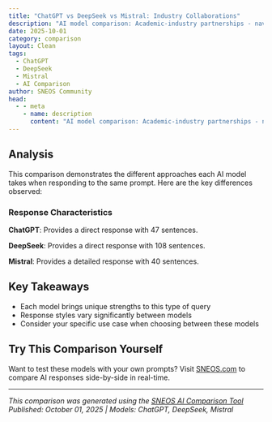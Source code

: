 ```yaml
---
title: "ChatGPT vs DeepSeek vs Mistral: Industry Collaborations"
description: "AI model comparison: Academic-industry partnerships - navigate collaborations and IP..."
date: 2025-10-01
category: comparison
layout: Clean
tags:
  - ChatGPT
  - DeepSeek
  - Mistral
  - AI Comparison
author: SNEOS Community
head:
  - - meta
    - name: description
      content: "AI model comparison: Academic-industry partnerships - navigate collaborations and IP..."
---
```


<ChatComparison
  title="ChatGPT vs DeepSeek vs Mistral: Industry Collaborations"
  prompt="Academic-industry partnerships - navigate collaborations and IP"
  :responses='{
    "ChatGPT": "Navigating collaborations and intellectual property (IP) in academic-industry partnerships requires careful planning, clear communication, and well-defined agreements to ensure mutual benefit while protecting interests. Below are key considerations and best practices to effectively manage such partnerships:\n\n### 1. Understand the Objectives and Expectations\n- **Academic Objectives:** Typically include advancing knowledge, publishing research, educating students, and technology transfer.\n- **Industry Objectives:** Often focus on product development, commercialization, gaining a competitive edge, and protecting proprietary information.\n\nAligning these goals upfront helps set a foundation for collaboration.\n\n### 2. Establish Clear Collaboration Agreements\n- **Memorandum of Understanding (MOU):** Defines partnership scope, roles, and responsibilities.\n- **Collaboration Agreement:** Details project milestones, deliverables, timelines, confidentiality, and IP ownership.\n- Ensure that agreements are reviewed by legal experts from both sides.\n\n### 3. Intellectual Property (IP) Considerations\n- **Ownership:** Decide who owns IP created during the collaboration. Options include:\n  - Joint ownership\n  - Ownership by the creator with licensing rights to the partner\n  - Ownership by industry with options for academic use\n- **Inventorship vs. Ownership:** Inventors are individuals who create the invention; ownership is typically assigned to the institution according to employment agreements.\n- **Patent Filing:** Determine which party will be responsible for filing, prosecuting, and maintaining patents.\n- **Licensing:** Define terms under which technology may be licensed, including exclusivity, royalties, and sublicensing rights.\n- **Background IP:** Clearly specify pre-existing IP brought into the project and usage rights.\n- **Confidentiality:** Maintain confidentiality for sensitive information with nondisclosure agreements (NDAs).\n\n### 4. Publication and Confidentiality Balance\n- Academic institutions prioritize publishing results; industry partners may require review periods before publication to protect IP or trade secrets.\n- Include publication review clauses with defined review timelines (e.g., 30-60 days) in agreements.\n- Allow reasonable delays for patent filing before public disclosure.\n\n### 5. Conflict of Interest Management\n- Disclose potential conflicts early.\n- Follow institutional policies to manage or mitigate conflicts related to financial interests or dual roles.\n\n### 6. Funding and Resource Sharing\n- Clarify who funds which aspects of research.\n- Define access to equipment, facilities, and personnel.\n\n### 7. Governance and Communication\n- Set up joint steering committees or project management teams.\n- Hold regular meetings to track progress and address issues.\n\n### 8. Compliance and Ethical Considerations\n- Ensure adherence to institutional, governmental, and funding agency policies.\n- Consider export control laws, data privacy, human subjects, or animal research regulations.\n\n---\n\n### Summary Checklist for Academic-Industry Collaborations:\n\n| Aspect                | Key Point                                            |\n|-----------------------|-----------------------------------------------------|\n| Objectives            | Align goals and expectations from start.            |\n| Agreements            | Draft clear MOUs and collaboration contracts.       |\n| IP Ownership          | Define ownership, inventorship, and licensing terms.|\n| Publication           | Include publication review and confidentiality clauses.|\n| Funding               | Clarify funding responsibilities and resource access.|\n| Conflict of Interest  | Disclose and manage conflicts early.                 |\n| Governance            | Establish joint management and communication plans. |\n| Legal Compliance      | Ensure adherence to relevant laws and policies.     |\n\n---\n\n### Additional Resources\n- **AUTM Licensing Surveys:** For benchmark data on technology transfer practices.\n- **WIPO IP Handbook:** Guidance on intellectual property management.\n- **Institutional Technology Transfer Offices (TTOs):** Act as intermediaries in managing IP and agreements.\n\n---\n\nIf you need, I can help draft sample clauses or templates for collaboration agreements or provide more detailed guidance on IP management strategies.",
    "DeepSeek": "Of course. Navigating academic-industry partnerships is a critical skill for modern researchers and businesses. These collaborations can be incredibly powerful, driving innovation and translating discoveries into real-world impact. However, they are also fraught with potential pitfalls, especially around Intellectual Property (IP).\n\nHere is a comprehensive guide to navigating these collaborations and managing IP.\n\n---\n\n### **Phase 1: The Foundation - Before You Sign Anything**\n\nThis is the most critical phase. A clear understanding and agreement at the start prevents conflicts later.\n\n#### **1. Align Expectations and Goals**\nThe fundamental tension in these partnerships is often a clash of cultures and objectives.\n\n*   **Academic Goals:** Publication, fundamental knowledge, student training, grant funding, academic prestige.\n*   **Industry Goals:** Profitable products/services, speed to market, competitive advantage, solving a specific technical problem.\n\n**Key Questions to Ask:**\n*   **What is the primary deliverable?** (A prototype, a dataset, a proof-of-concept, a trained algorithm?)\n*   **What does success look like for each party?**\n*   **What are the timelines?** (Academic timelines can be flexible; industry deadlines are often rigid).\n*   **How will results be communicated?**\n\n#### **2. Intellectual Property (IP) - The Core Negotiation**\n\nIP is the lifeblood of these partnerships. The goal is not to \u0022win\u0022 the negotiation, but to create a fair framework that incentivizes both parties.\n\n**A. Define the Background IP**\n*   **What it is:** IP that each party brings *to* the partnership.\n*   **Golden Rule:** Each party should retain ownership of their own background IP. The agreement should clearly list it or describe it.\n*   **Importance:** This prevents one party from claiming ownership of the other\u0027s pre-existing technology.\n\n**B. Define the Foreground IP**\n*   **What it is:** IP that is generated *during* the partnership.\n*   **This is the main area of negotiation.** Common models include:\n    *   **University Owns:** Common in fundamental research funded by an unrestricted gift or grant. The company often gets an **option to license** the IP on pre-negotiated terms (e.g., first right of refusal, an exclusive license in a specific field).\n    *   **Company Owns:** Common in highly directed, contract research where the company is funding the work to solve a specific problem. The university will typically charge a much higher fee to account for relinquishing IP rights and may demand a **royalty** on future sales.\n    *   **Joint Ownership:** This can be messy and is often best avoided. If it happens, the agreement **must** define:\n        *   How patent costs will be shared.\n        *   How licensing decisions will be made.\n        *   How royalties will be split.\n        *   What each party can do with the joint IP independently (e.g., can the university use it for non-commercial research? Can the company license it to a competitor?).\n\n**C. Publication Rights**\n*   This is a non-negotiable core value for academia.\n*   **Standard Compromise:** The university retains the right to publish, but agrees to provide the industry partner with a copy of the manuscript for review **at least 30-60 days in advance**.\n*   **The company can request:**\n    *   **Delay of publication** (e.g., 60-90 days) to file a patent.\n    *   **Removal of its confidential information.**\n    *   They generally *cannot* veto a publication indefinitely.\n\n#### **3. The Crucial Document: The Research Agreement**\n\nAll of the above must be codified in a formal **Sponsored Research Agreement (SRA)** or similar contract. Do not proceed on a handshake.\n*   **Key Clauses:**\n    *   **Statement of Work (SOW):** A detailed, technical description of the research.\n    *   **IP Clause:** Defines background, foreground, and ownership.\n    *   **Publication Clause:** As discussed above.\n    *   **Confidentiality Clause:** What information is secret and for how long?\n    *   **Term and Termination:** How long does the project last? What happens if it\u0027s ended early? What are the IP rights upon termination?\n    *   **Payment Schedule:** Clear milestones for funding.\n\n---\n\n### **Phase 2: During the Collaboration - Managing the Relationship**\n\nA good agreement sets the stage, but active management makes the play a success.\n\n#### **1. Communication is Key**\n*   **Assign Point Persons:** Have a primary academic PI and an industry liaison.\n*   **Regular Meetings:** Schedule weekly or bi-weekly check-ins (virtual is fine) to discuss progress, challenges, and next steps.\n*   **Be Transparent:** Share both successes and failures early.\n\n#### **2. Manage the \u0022Two Cultures\u0022**\n*   **Academics:** Understand that your industry partner may not be able to share all their data or long-term strategy due to internal competition. Respect their need for speed and clarity.\n*   **Industry Professionals:** Understand that professors have teaching duties, grant deadlines, and other students. Graduate students are both employees and trainees\u2014their primary goal is to learn and get a degree.\n\n#### **3. Meticulous Record-Keeping**\n*   Use bound, page-numbered lab notebooks.\n*   Have both the student and the PI sign and date key entries.\n*   This is critical for proving inventorship for patent applications.\n\n---\n\n### **Phase 3: Wrapping Up and Looking Forward**\n\n#### **1. Final Reporting and Deliverables**\n*   Ensure all SOW deliverables are met and a final report is submitted.\n*   Have a final meeting to review outcomes against the original goals.\n\n#### **2. Activating the IP Clause**\n*   If foreground IP was generated, now is the time to execute the option or begin license negotiations.\n*   The university\u0027s **Technology Transfer Office (TTO)** will lead this process with the company\u0027s business development or legal team.\n\n#### **3. Plan for the Future**\n*   Was this a successful collaboration? Discuss potential for a follow-on project, a Ph.D. internship, or a longer-term strategic partnership.\n*   Maintain the relationship. The network you build is as valuable as the IP.\n\n---\n\n### **Best Practices Checklist**\n\n| For Academics | For Industry Partners |\n| :--- | :--- |\n| \u2705 **Engage your TTO early.** They are the experts. | \u2705 **Know what you want.** Are you exploring or solving? |\n| \u2705 **Be clear with your team** (students, post-docs) about IP obligations. | \u2705 **Identify the right academic partner.** Look beyond fame to expertise and culture. |\n| \u2705 **Protect your and your students\u0027 right to publish.** | \u2705 **Budget appropriately.** It\u0027s not just the grant; factor in IP costs. |\n| \u2705 **See the bigger picture.** A partnership can lead to student jobs, further funding, and real-world impact. | \u2705 **Assign a dedicated, empowered liaison.** |\n| \u2705 **Document everything meticulously.** | \u2705 **Respect the academic mission.** Don\u0027t fight publication, manage it. |\n\n### **Conclusion**\n\nAcademic-industry partnerships are a powerful engine for innovation. While the negotiation of IP and publication rights can be complex, approaching them with transparency, clear communication, and a well-drafted agreement transforms potential conflict into a productive and rewarding collaboration for both sides. The goal is a win-win: the university advances knowledge and sees its research applied, while the company gains a competitive edge and accesses world-class expertise.",
    "Mistral": "Navigating academic-industry partnerships and managing intellectual property (IP) can be complex but highly rewarding. Here are some steps and best practices to help you through the process:\n\n### 1. **Define Clear Objectives**\n   - **Academic Goals:** Research, publications, student training, and academic recognition.\n   - **Industry Goals:** Product development, market entry, technological advancements, and profitability.\n\n### 2. **Establish a Collaboration Agreement**\n   - **Scope of Work:** Clearly define the project scope, timelines, and deliverables.\n   - **Roles and Responsibilities:** Outline the roles of each party, including who will lead the project, who will provide resources, and who will manage the day-to-day operations.\n   - **Funding and Resources:** Determine the financial contributions from both sides, including funding, equipment, and personnel.\n\n### 3. **Intellectual Property (IP) Management**\n   - **Ownership:** Clearly define who owns the IP generated from the collaboration. This can be joint ownership, exclusive ownership by one party, or a combination.\n   - **Licensing:** Establish terms for licensing the IP, including royalty rates, exclusivity, and territorial rights.\n   - **Publication Rights:** Ensure that academic partners have the right to publish research findings, while industry partners may have the right to review and delay publication for a specified period to protect IP.\n   - **Background IP:** Define how pre-existing IP will be handled and whether it will be shared or licensed.\n\n### 4. **Confidentiality and Non-Disclosure Agreements (NDAs)**\n   - **Confidentiality:** Protect sensitive information shared between partners.\n   - **Non-Disclosure:** Ensure that proprietary information is not disclosed to third parties without consent.\n\n### 5. **Ethical Considerations**\n   - **Conflict of Interest:** Address potential conflicts of interest, especially if academic researchers have financial stakes in the industry partner.\n   - **Ethical Review:** Ensure that the research adheres to ethical guidelines and regulations, including human subjects research and animal testing.\n\n### 6. **Communication and Reporting**\n   - **Regular Meetings:** Schedule regular meetings to discuss progress, address issues, and make necessary adjustments.\n   - **Reporting:** Establish a reporting mechanism to keep all stakeholders informed about the project\u0027s status and outcomes.\n\n### 7. **Risk Management**\n   - **Legal Compliance:** Ensure compliance with all relevant laws and regulations.\n   - **Risk Mitigation:** Identify potential risks and develop strategies to mitigate them, including financial risks, technical risks, and regulatory risks.\n\n### 8. **Exit Strategy**\n   - **Termination Clauses:** Include clauses for terminating the collaboration if necessary, outlining the conditions and consequences.\n   - **Dispute Resolution:** Establish a mechanism for resolving disputes, such as mediation or arbitration.\n\n### 9. **Post-Collaboration Activities**\n   - **Follow-Up:** Plan for follow-up activities, such as further research, commercialization, or additional collaborations.\n   - **Evaluation:** Conduct a post-collaboration evaluation to assess the success of the partnership and identify areas for improvement.\n\n### 10. **Legal and Administrative Support**\n   - **Legal Counsel:** Engage legal counsel to draft and review agreements, ensuring they are legally sound and enforceable.\n   - **Administrative Support:** Utilize administrative support from both institutions to manage logistics, compliance, and reporting.\n\n### Best Practices\n- **Transparency:** Maintain transparency in all communications and agreements.\n- **Flexibility:** Be flexible and open to adjustments as the project evolves.\n- **Mutual Benefit:** Ensure that the collaboration benefits both parties, fostering a long-term relationship.\n- **Documentation:** Keep thorough documentation of all agreements, communications, and decisions.\n\nBy following these steps and best practices, you can navigate academic-industry partnerships effectively and manage IP in a way that benefits both parties."
  }'
  published-date="12:31"
/>

## Analysis

This comparison demonstrates the different approaches each AI model takes when responding to the same prompt. Here are the key differences observed:

### Response Characteristics

**ChatGPT**: Provides a direct response with 47 sentences. 

**DeepSeek**: Provides a direct response with 108 sentences. 

**Mistral**: Provides a detailed response with 40 sentences. 

## Key Takeaways

- Each model brings unique strengths to this type of query
- Response styles vary significantly between models
- Consider your specific use case when choosing between these models

## Try This Comparison Yourself

Want to test these models with your own prompts? Visit [SNEOS.com](https://sneos.com) to compare AI responses side-by-side in real-time.

---

*This comparison was generated using the [SNEOS AI Comparison Tool](https://sneos.com)*
*Published: October 01, 2025 | Models: ChatGPT, DeepSeek, Mistral*
